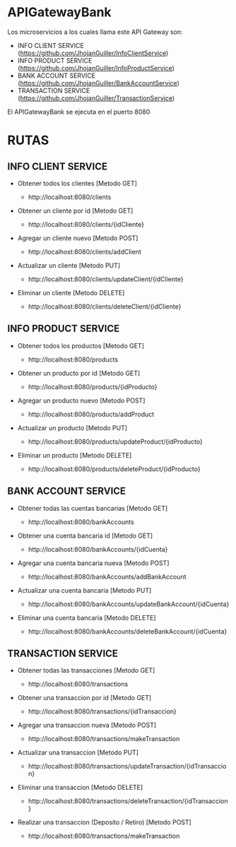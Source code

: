 # APIGatewayBank
Los microservicios a los cuales llama este API Gateway son:
 - INFO CLIENT SERVICE (https://github.com/JhojanGuiller/InfoClientService)
 - INFO PRODUCT SERVICE (https://github.com/JhojanGuiller/InfoProductService)
 - BANK ACCOUNT SERVICE (https://github.com/JhojanGuiller/BankAccountService)
 - TRANSACTION SERVICE (https://github.com/JhojanGuiller/TransactionService)

El APIGatewayBank se ejecuta en el puerto 8080

# RUTAS

## INFO CLIENT SERVICE

- Obtener todos los clientes [Metodo GET]
  - http://localhost:8080/clients

- Obtener un cliente por id [Metodo GET]
  - http://localhost:8080/clients/{idCliente}

- Agregar un cliente nuevo [Metodo POST]
  - http://localhost:8080/clients/addClient

- Actualizar un cliente [Metodo PUT]
  - http://localhost:8080/clients/updateClient/{idCliente}

- Eliminar un cliente [Metodo DELETE]
  - http://localhost:8080/clients/deleteClient/{idCliente}

## INFO PRODUCT SERVICE

- Obtener todos los productos [Metodo GET]
  - http://localhost:8080/products

- Obtener un producto por id [Metodo GET]
  - http://localhost:8080/products/{idProducto}

- Agregar un producto nuevo [Metodo POST]
  - http://localhost:8080/products/addProduct

- Actualizar un producto [Metodo PUT]
  - http://localhost:8080/products/updateProduct/{idProducto}

- Eliminar un producto [Metodo DELETE]
  - http://localhost:8080/products/deleteProduct/{idProducto}

## BANK ACCOUNT SERVICE

- Obtener todas las cuentas bancarias [Metodo GET]
  - http://localhost:8080/bankAccounts

- Obtener una cuenta bancaria id [Metodo GET]
  - http://localhost:8080/bankAccounts/{idCuenta}

- Agregar una cuenta bancaria nueva [Metodo POST]
  - http://localhost:8080/bankAccounts/addBankAccount

- Actualizar una cuenta bancaria [Metodo PUT]
  - http://localhost:8080/bankAccounts/updateBankAccount/{idCuenta}

- Eliminar una cuenta bancaria [Metodo DELETE]
  - http://localhost:8080/bankAccounts/deleteBankAccount/{idCuenta}

## TRANSACTION SERVICE

- Obtener todas las transacciones [Metodo GET]
  - http://localhost:8080/transactions

- Obtener una transaccion por id [Metodo GET]
  - http://localhost:8080/transactions/{idTransaccion}

- Agregar una transaccion nueva [Metodo POST]
  - http://localhost:8080/transactions/makeTransaction

- Actualizar una transaccion [Metodo PUT]
  - http://localhost:8080/transactions/updateTransaction/{idTransaccion}

- Eliminar una transaccion [Metodo DELETE]
  - http://localhost:8080/transactions/deleteTransaction/{idTransaccion}

- Realizar una transaccion (Deposito / Retiro) [Metodo POST]
  - http://localhost:8080/transactions/makeTransaction
